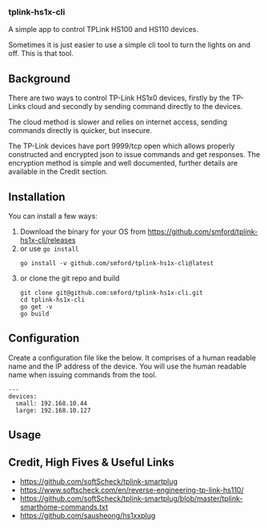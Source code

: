 ### tplink-hs1x-cli

A simple app to control TPLink HS100 and HS110 devices.

Sometimes it is just easier to use a simple cli tool to turn the lights on and off.  This is that tool.


## Background

There are two ways to control TP-Link HS1x0 devices, firstly by the TP-Links cloud and secondly by sending command directly to the devices.

The cloud method is slower and relies on internet access, sending commands directly is quicker, but insecure.

The TP-Link devices have port 9999/tcp open which allows properly constructed and encrypted json to issue commands and get responses.  The encryption method is simple and well documented, further details are available in the Credit section.

## Installation

You can install a few ways:

1. Download the binary for your OS from https://github.com/smford/tplink-hs1x-cli/releases
1. or use `go install`
   ```
   go install -v github.com/smford/tplink-hs1x-cli@latest
   ```
1. or clone the git repo and build
   ```
   git clone git@github.com:smford/tplink-hs1x-cli.git
   cd tplink-hs1x-cli
   go get -v
   go build
   ```

## Configuration

Create a configuration file like the below.  It comprises of a human readable name and the IP address of the device.  You will use the human readable name when issuing commands from the tool.

```
---
devices:
  small: 192.168.10.44
  large: 192.168.10.127
```

## Usage


## Credit, High Fives & Useful Links
- https://github.com/softScheck/tplink-smartplug
- https://www.softscheck.com/en/reverse-engineering-tp-link-hs110/
- https://github.com/softScheck/tplink-smartplug/blob/master/tplink-smarthome-commands.txt
- https://github.com/sausheong/hs1xxplug
